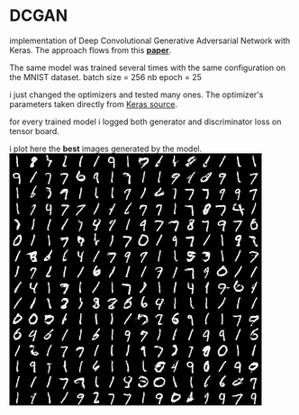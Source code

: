 # DCGAN
implementation of Deep Convolutional Generative Adversarial Network with Keras.
The approach flows from this [**paper**](https://arxiv.org/pdf/1511.06434.pdf).


The same model was trained several times with the same configuration on the MNIST dataset.
batch size = 256
nb epoch = 25 

i just changed the optimizers and tested many ones.
The optimizer's parameters taken directly from [Keras source](https://keras.io/optimizers/).

for every trained model i logged both generator and discriminator loss on tensor board.


i plot here the **best** images generated by the model.
![alt text](./images/adadelta_generated_image.png)
